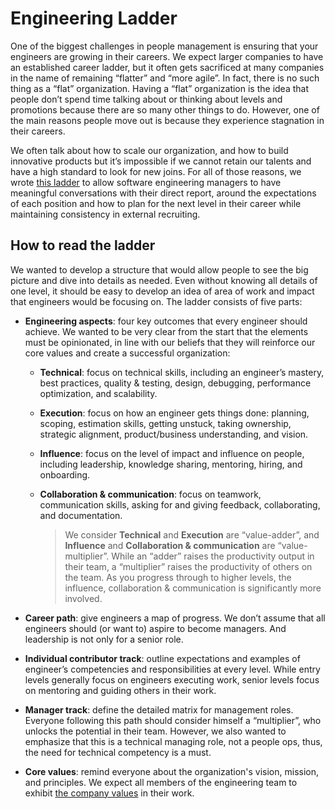 # Engineering Ladder

One of the biggest challenges in people management is ensuring that your engineers are growing in their careers. We expect larger companies to have an established career ladder, but it often gets sacrificed at many companies in the name of remaining “flatter” and “more agile”. In fact, there is no such thing as a “flat” organization. Having a “flat” organization is the idea that people don’t spend time talking about or thinking about levels and promotions because there are so many other things to do. However, one of the main reasons people move out is because they experience stagnation in their careers.

We often talk about how to scale our organization, and how to build innovative products but it’s impossible if we cannot retain our talents and have a high standard to look for new joins. For all of those reasons, we wrote [this ladder](https://docs.google.com/spreadsheets/d/1oT2u-cZ4u7ls-V3abmBiddjaZgGTUXBncycxVkyg4Jg/edit#gid=0) to allow software engineering managers to have meaningful conversations with their direct report, around the expectations of each position and how to plan for the next level in their career while maintaining consistency in external recruiting.

## How to read the ladder

We wanted to develop a structure that would allow people to see the big picture and dive into details as needed. Even without knowing all details of one level, it should be easy to develop an idea of area of work and impact that engineers would be focusing on. The ladder consists of five parts:

- **Engineering aspects**: four key outcomes that every engineer should achieve. We wanted to be very clear from the start that the elements must be opinionated, in line with our beliefs that they will reinforce our core values and create a successful organization:

  - **Technical**: focus on technical skills, including an engineer’s mastery, best practices, quality & testing, design, debugging, performance optimization, and scalability.
  - **Execution**: focus on how an engineer gets things done: planning, scoping, estimation skills, getting unstuck, taking ownership, strategic alignment, product/business understanding, and vision.
  - **Influence**: focus on the level of impact and influence on people, including leadership, knowledge sharing, mentoring, hiring, and onboarding.
  - **Collaboration & communication**: focus on teamwork, communication skills, asking for and giving feedback, collaborating, and documentation.

    > We consider **Technical** and **Execution** are “value-adder”, and **Influence** and **Collaboration & communication** are “value-multiplier”. While an “adder” raises the productivity output in their team, a “multiplier” raises the productivity of others on the team. As you progress through to higher levels, the influence, collaboration & communication is significantly more involved.

- **Career path**: give engineers a map of progress. We don’t assume that all engineers should (or want to) aspire to become managers. And leadership is not only for a senior role.
- **Individual contributor track**: outline expectations and examples of engineer’s competencies and responsibilities at every level. While entry levels generally focus on engineers executing work, senior levels focus on mentoring and guiding others in their work.
- **Manager track**: define the detailed matrix for management roles. Everyone following this path should consider himself a “multiplier”, who unlocks the potential in their team. However, we also wanted to emphasize that this is a technical managing role, not a people ops, thus, the need for technical competency is a must.
- **Core values**: remind everyone about the organization's vision, mission, and principles. We expect all members of the engineering team to exhibit [the company values](https://github.com/dwarvesf/playbook/blob/master/engineering/README.md) in their work.
